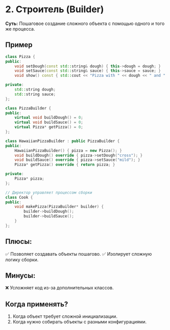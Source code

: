 # 2. Строитель (Builder)
__Суть:__
Пошаговое создание сложного объекта с помощью одного и того же процесса.

## Пример
```c++
class Pizza {
public:
    void setDough(const std::string& dough) { this->dough = dough; }
    void setSauce(const std::string& sauce) { this->sauce = sauce; }
    void show() const { std::cout << "Pizza with " << dough << " and " << sauce << "\n"; }

private:
    std::string dough;
    std::string sauce;
};

class PizzaBuilder {
public:
    virtual void buildDough() = 0;
    virtual void buildSauce() = 0;
    virtual Pizza* getPizza() = 0;
};

class HawaiianPizzaBuilder : public PizzaBuilder {
public:
    HawaiianPizzaBuilder() { pizza = new Pizza(); }
    void buildDough() override { pizza->setDough("cross"); }
    void buildSauce() override { pizza->setSauce("mild"); }
    Pizza* getPizza() override { return pizza; }

private:
    Pizza* pizza;
};

// Директор управляет процессом сборки
class Cook {
public:
    void makePizza(PizzaBuilder* builder) {
        builder->buildDough();
        builder->buildSauce();
    }
};
```
## Плюсы:
✅ Позволяет создавать объекты пошагово.
✅ Изолирует сложную логику сборки.

## Минусы:
❌ Усложняет код из-за дополнительных классов.

## Когда применять?
1. Когда объект требует сложной инициализации.
2. Когда нужно собирать объекты с разными конфигурациями.